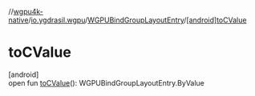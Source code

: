 //[wgpu4k-native](../../../index.md)/[io.ygdrasil.wgpu](../index.md)/[WGPUBindGroupLayoutEntry](index.md)/[[android]toCValue]([android]to-c-value.md)

# toCValue

[android]\
open fun [toCValue]([android]to-c-value.md)(): WGPUBindGroupLayoutEntry.ByValue